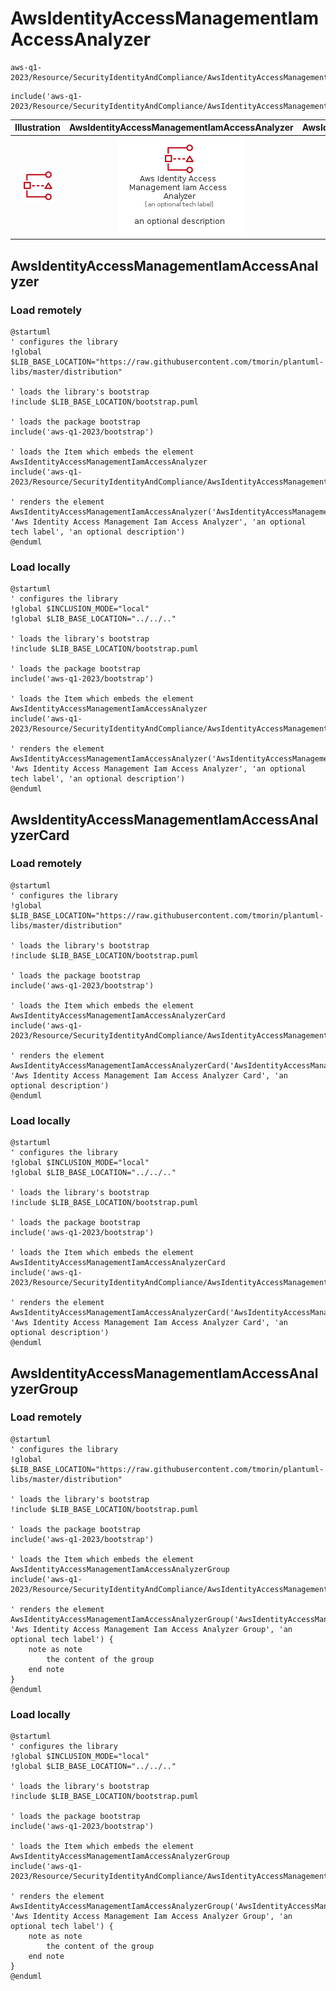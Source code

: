 # AwsIdentityAccessManagementIamAccessAnalyzer


```text
aws-q1-2023/Resource/SecurityIdentityAndCompliance/AwsIdentityAccessManagementIamAccessAnalyzer
```

```text
include('aws-q1-2023/Resource/SecurityIdentityAndCompliance/AwsIdentityAccessManagementIamAccessAnalyzer')
```



| Illustration | AwsIdentityAccessManagementIamAccessAnalyzer | AwsIdentityAccessManagementIamAccessAnalyzerCard | AwsIdentityAccessManagementIamAccessAnalyzerGroup |
| :---: | :---: | :---: | :---: |
| ![illustration for Illustration](../../../aws-q1-2023/Resource/SecurityIdentityAndCompliance/AwsIdentityAccessManagementIamAccessAnalyzer.png) | ![illustration for AwsIdentityAccessManagementIamAccessAnalyzer](../../../aws-q1-2023/Resource/SecurityIdentityAndCompliance/AwsIdentityAccessManagementIamAccessAnalyzer.Local.png) | ![illustration for AwsIdentityAccessManagementIamAccessAnalyzerCard](../../../aws-q1-2023/Resource/SecurityIdentityAndCompliance/AwsIdentityAccessManagementIamAccessAnalyzerCard.Local.png) | ![illustration for AwsIdentityAccessManagementIamAccessAnalyzerGroup](../../../aws-q1-2023/Resource/SecurityIdentityAndCompliance/AwsIdentityAccessManagementIamAccessAnalyzerGroup.Local.png) |




## AwsIdentityAccessManagementIamAccessAnalyzer

### Load remotely
```plantuml
@startuml
' configures the library
!global $LIB_BASE_LOCATION="https://raw.githubusercontent.com/tmorin/plantuml-libs/master/distribution"

' loads the library's bootstrap
!include $LIB_BASE_LOCATION/bootstrap.puml

' loads the package bootstrap
include('aws-q1-2023/bootstrap')

' loads the Item which embeds the element AwsIdentityAccessManagementIamAccessAnalyzer
include('aws-q1-2023/Resource/SecurityIdentityAndCompliance/AwsIdentityAccessManagementIamAccessAnalyzer')

' renders the element
AwsIdentityAccessManagementIamAccessAnalyzer('AwsIdentityAccessManagementIamAccessAnalyzer', 'Aws Identity Access Management Iam Access Analyzer', 'an optional tech label', 'an optional description')
@enduml
```

### Load locally
```plantuml
@startuml
' configures the library
!global $INCLUSION_MODE="local"
!global $LIB_BASE_LOCATION="../../.."

' loads the library's bootstrap
!include $LIB_BASE_LOCATION/bootstrap.puml

' loads the package bootstrap
include('aws-q1-2023/bootstrap')

' loads the Item which embeds the element AwsIdentityAccessManagementIamAccessAnalyzer
include('aws-q1-2023/Resource/SecurityIdentityAndCompliance/AwsIdentityAccessManagementIamAccessAnalyzer')

' renders the element
AwsIdentityAccessManagementIamAccessAnalyzer('AwsIdentityAccessManagementIamAccessAnalyzer', 'Aws Identity Access Management Iam Access Analyzer', 'an optional tech label', 'an optional description')
@enduml
```

## AwsIdentityAccessManagementIamAccessAnalyzerCard

### Load remotely
```plantuml
@startuml
' configures the library
!global $LIB_BASE_LOCATION="https://raw.githubusercontent.com/tmorin/plantuml-libs/master/distribution"

' loads the library's bootstrap
!include $LIB_BASE_LOCATION/bootstrap.puml

' loads the package bootstrap
include('aws-q1-2023/bootstrap')

' loads the Item which embeds the element AwsIdentityAccessManagementIamAccessAnalyzerCard
include('aws-q1-2023/Resource/SecurityIdentityAndCompliance/AwsIdentityAccessManagementIamAccessAnalyzer')

' renders the element
AwsIdentityAccessManagementIamAccessAnalyzerCard('AwsIdentityAccessManagementIamAccessAnalyzerCard', 'Aws Identity Access Management Iam Access Analyzer Card', 'an optional description')
@enduml
```

### Load locally
```plantuml
@startuml
' configures the library
!global $INCLUSION_MODE="local"
!global $LIB_BASE_LOCATION="../../.."

' loads the library's bootstrap
!include $LIB_BASE_LOCATION/bootstrap.puml

' loads the package bootstrap
include('aws-q1-2023/bootstrap')

' loads the Item which embeds the element AwsIdentityAccessManagementIamAccessAnalyzerCard
include('aws-q1-2023/Resource/SecurityIdentityAndCompliance/AwsIdentityAccessManagementIamAccessAnalyzer')

' renders the element
AwsIdentityAccessManagementIamAccessAnalyzerCard('AwsIdentityAccessManagementIamAccessAnalyzerCard', 'Aws Identity Access Management Iam Access Analyzer Card', 'an optional description')
@enduml
```

## AwsIdentityAccessManagementIamAccessAnalyzerGroup

### Load remotely
```plantuml
@startuml
' configures the library
!global $LIB_BASE_LOCATION="https://raw.githubusercontent.com/tmorin/plantuml-libs/master/distribution"

' loads the library's bootstrap
!include $LIB_BASE_LOCATION/bootstrap.puml

' loads the package bootstrap
include('aws-q1-2023/bootstrap')

' loads the Item which embeds the element AwsIdentityAccessManagementIamAccessAnalyzerGroup
include('aws-q1-2023/Resource/SecurityIdentityAndCompliance/AwsIdentityAccessManagementIamAccessAnalyzer')

' renders the element
AwsIdentityAccessManagementIamAccessAnalyzerGroup('AwsIdentityAccessManagementIamAccessAnalyzerGroup', 'Aws Identity Access Management Iam Access Analyzer Group', 'an optional tech label') {
    note as note
        the content of the group
    end note
}
@enduml
```

### Load locally
```plantuml
@startuml
' configures the library
!global $INCLUSION_MODE="local"
!global $LIB_BASE_LOCATION="../../.."

' loads the library's bootstrap
!include $LIB_BASE_LOCATION/bootstrap.puml

' loads the package bootstrap
include('aws-q1-2023/bootstrap')

' loads the Item which embeds the element AwsIdentityAccessManagementIamAccessAnalyzerGroup
include('aws-q1-2023/Resource/SecurityIdentityAndCompliance/AwsIdentityAccessManagementIamAccessAnalyzer')

' renders the element
AwsIdentityAccessManagementIamAccessAnalyzerGroup('AwsIdentityAccessManagementIamAccessAnalyzerGroup', 'Aws Identity Access Management Iam Access Analyzer Group', 'an optional tech label') {
    note as note
        the content of the group
    end note
}
@enduml
```

